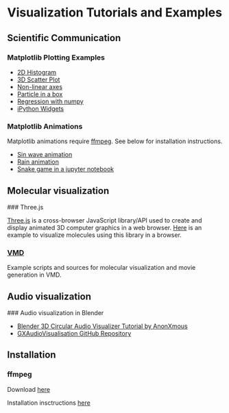 Visualization Tutorials and Examples
====================================

Scientific Communication
------------------------

### Matplotlib Plotting Examples

- [2D Histogram](https://github.com/kbsezginel/visualization/blob/master/matplotlib-plots/2D%20Histogram.ipynb)
- [3D Scatter Plot](https://github.com/kbsezginel/visualization/blob/master/matplotlib-plots/3D%20Scatter.ipynb)
- [Non-linear axes](https://github.com/kbsezginel/visualization/blob/master/matplotlib-plots/Nonlinear%20Axis.ipynb)
- [Particle in a box](https://github.com/kbsezginel/visualization/blob/master/matplotlib-plots/Particle%20in%20a%20box.ipynb)
- [Regression with numpy](https://github.com/kbsezginel/visualization/blob/master/matplotlib-plots/Regression.ipynb)
- [iPython Widgets](https://github.com/kbsezginel/visualization/blob/master/matplotlib-plots/Widget-Gridsize.ipynb)

### Matplotlib Animations

Matplotlib animations require [ffmpeg](https://ffmpeg.org/). See below for installation instructions.
- [Sin wave animation](https://github.com/kbsezginel/visualization/blob/master/matplotlib-animations/Anim_sin-wave.ipynb)
- [Rain animation](https://github.com/kbsezginel/visualization/blob/master/matplotlib-animations/RainAnimation.ipynb)
- [Snake game in a jupyter notebook](https://github.com/kbsezginel/visualization/blob/master/matplotlib-animations/iPython-Snake-master/SnakeGame.ipynb)

Molecular visualization
-----------------------

### Three.js

[Three.js](https://threejs.org/) is a cross-browser JavaScript library/API used to create and display
animated 3D computer graphics in a web browser. [Here](https://github.com/kbsezginel/visualization/tree/master/three-js/atomVis)
is an example to visualize molecules using this library in a browser.

### [VMD](/vmd)

Example scripts and sources for molecular visualization and movie generation in VMD.

Audio visualization
-------------------

### Audio visualization in Blender

- [Blender 3D Circular Audio Visualizer Tutorial by AnonXmous](https://www.youtube.com/watch?v=8NTvv_Y6zr0)
- [GXAudioVisualisation GitHub Repository](https://github.com/gethiox/GXAudioVisualisation)

Installation
------------

### ffmpeg

Download [here](https://ffmpeg.org/)

Installation insctructions [here](https://github.com/adaptlearning/adapt_authoring/wiki/Installing-FFmpeg)
